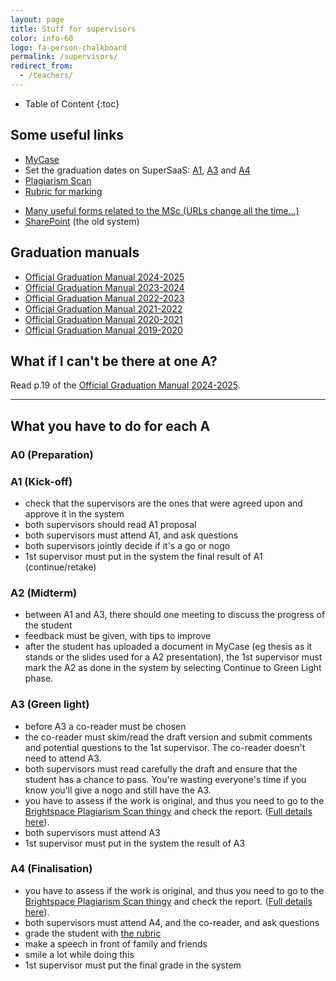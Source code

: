 ```yaml
---
layout: page
title: Stuff for supervisors
color: info-60
logo: fa-person-chalkboard
permalink: /supervisors/
redirect_from:
  - /teachers/
---
```



<div class="box" markdown="1"> 

* Table of Content
{:toc}

</div>



## Some useful links

- [MyCase](https://mycase.tudelft.nl)
- Set the graduation dates on SuperSaaS: [A1](https://www.supersaas.nl/schedule/OenS/Geomatics_P2), [A3](https://www.supersaas.nl/schedule/OenS/Geomatics_P4) and [A4](https://www.supersaas.nl/schedule/OenS/Geomatics_P5)
- [Plagiarism Scan](https://brightspace.tudelft.nl/d2l/home/47493) 
- [Rubric for marking](../rubric/)
<!-- - [Change of supervisor form](https://d1rkab7tlqy5f1.cloudfront.net/Studentenportal/Faculteitspecifiek/Bouwkunde/Onderwijs/Formulieren/Change%20mentor%20team.pdf) -->
- [Many useful forms related to the MSc (URLs change all the time...)](https://www.tudelft.nl/en/student/a-be-student-portal/practical-affairs/forms)
- [SharePoint](https://sharepoint.tudelft.nl/sites/BK/OS/graduationregistration/Lists/Polls/April%2020172018.aspx) (the old system)

## Graduation manuals

- [Official Graduation Manual 2024-2025](../rules/GraduationManualGeomatics2024-2025.pdf)
- [Official Graduation Manual 2023-2024](../rules/GraduationManualGeomatics2023-2024.pdf)
- [Official Graduation Manual 2022-2023](../rules/GraduationManualGeomatics2022-2023.pdf)
- [Official Graduation Manual 2021-2022](../rules/GraduationManualGeomatics2021-2022.pdf)
- [Official Graduation Manual 2020-2021](../rules/GraduationManualGeomatics2020-2021.pdf)
- [Official Graduation Manual 2019-2020](../rules/GraduationManualGeomatics2019-2020.pdf)


## What if I can't be there at one A?
Read p.19 of the [Official Graduation Manual 2024-2025](../rules/GraduationManualGeomatics2024-2025.pdf).

- - -

## What you have to do for each A

### A0 (Preparation)



### A1 (Kick-off)

- check that the supervisors are the ones that were agreed upon and approve it in the system
- both supervisors should read A1 proposal
- both supervisors must attend A1, and ask questions
- both supervisors jointly decide if it's a go or nogo
- 1st supervisor must put in the system the final result of A1 (continue/retake)

### A2 (Midterm)

- between A1 and A3, there should one meeting to discuss the progress of the student
- feedback must be given, with tips to improve
- after the student has uploaded a document in MyCase (eg thesis as it stands or the slides used for a A2 presentation), the 1st supervisor must mark the A2 as done in the system by selecting Continue to Green Light phase.

### A3 (Green light)

- before A3 a co-reader must be chosen
- the co-reader must skim/read the draft version and submit comments and potential questions to the 1st supervisor. The co-reader doesn't need to attend A3.
- both supervisors must read carefully the draft and ensure that the student has a chance to pass. You're wasting everyone's time if you know you'll give a nogo and still have the A3.
- you have to assess if the work is original, and thus you need to go to the [Brightspace Plagiarism Scan thingy](https://brightspace.tudelft.nl/d2l/lms/dropbox/admin/mark/folder_submissions_users.d2l?db=148114&ou=47493) and check the report. ([Full details here](../rules/Nieuw_Teacher_mail_V4.docx)).
- both supervisors must attend A3
- 1st supervisor must put in the system the result of A3

### A4 (Finalisation)

- you have to assess if the work is original, and thus you need to go to the [Brightspace Plagiarism Scan thingy](https://brightspace.tudelft.nl/d2l/lms/dropbox/admin/mark/folder_submissions_users.d2l?db=148117&ou=47493) and check the report. ([Full details here](../rules/Nieuw_Teacher_mail_V4.docx)).
- both supervisors must attend A4, and the co-reader, and ask questions
- grade the student with [the rubric](../rubric/)
- make a speech in front of family and friends
- smile a lot while doing this
- 1st supervisor must put the final grade in the system


